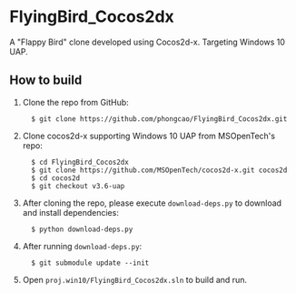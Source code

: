 # FlyingBird_Cocos2dx
A "Flappy Bird" clone developed using Cocos2d-x. Targeting Windows 10 UAP.

How to build
------------

1. Clone the repo from GitHub:

         $ git clone https://github.com/phongcao/FlyingBird_Cocos2dx.git
         
2. Clone cocos2d-x supporting Windows 10 UAP from MSOpenTech's repo:

         $ cd FlyingBird_Cocos2dx
         $ git clone https://github.com/MSOpenTech/cocos2d-x.git cocos2d         
         $ cd cocos2d
         $ git checkout v3.6-uap  

3. After cloning the repo, please execute `download-deps.py` to download and install dependencies:

         $ python download-deps.py

4. After running `download-deps.py`:

         $ git submodule update --init
         
5. Open `proj.win10/FlyingBird_Cocos2dx.sln` to build and run.
